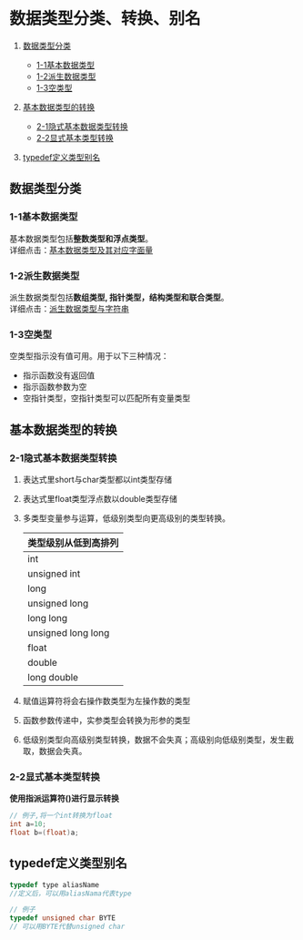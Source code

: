# 数据类型分类、转换、别名
1. [数据类型分类][1.0]
    * [1-1基本数据类型][1.1]
    * [1-2派生数据类型][1.2]
    * [1-3空类型][1.3]

2. [基本数据类型的转换][2.0]
    * [2-1隐式基本数据类型转换][2.1]
    * [2-2显式基本类型转换][2.2]

3. [typedef定义类型别名][3.0]


[1.0]: #数据类型分类
[1.1]: #1-1基本数据类型
[1.2]: #1-2派生数据类型
[1.3]: #1-3空类型

[2.0]: #基本数据类型的转换
[2.1]: #2-1隐式基本数据类型转换
[2.2]: #2-2显式基本类型转换

[3.0]: #typedef定义类型别名






## 数据类型分类
### 1-1基本数据类型
基本数据类型包括**整数类型和浮点类型**。  
详细点击：[基本数据类型及其对应字面量][basicType]

### 1-2派生数据类型
派生数据类型包括**数组类型, 指针类型，结构类型和联合类型**。  
详细点击：[派生数据类型与字符串][derivedType]

### 1-3空类型
空类型指示没有值可用。用于以下三种情况：
* 指示函数没有返回值
* 指示函数参数为空
* 空指针类型，空指针类型可以匹配所有变量类型

## 基本数据类型的转换
### 2-1隐式基本数据类型转换
1. 表达式里short与char类型都以int类型存储
2. 表达式里float类型浮点数以double类型存储
3. 多类型变量参与运算，低级别类型向更高级别的类型转换。

    类型级别从低到高排列|
    -|
    int|
    unsigned int|
    long |
    unsigned long|
    long long |
    unsigned long long|
    float |
    double |
    long double |

4. 赋值运算符将会右操作数类型为左操作数的类型
5. 函数参数传递中，实参类型会转换为形参的类型
6. 低级别类型向高级别类型转换，数据不会失真；高级别向低级别类型，发生截取，数据会失真。

### 2-2显式基本类型转换
**使用指派运算符()进行显示转换**


```C
// 例子,将一个int转换为float
int a=10;
float b=(float)a;
```
## typedef定义类型别名
```C
typedef type aliasName
//定义后，可以用aliasNama代表type
```

```C
// 例子
typedef unsigned char BYTE
// 可以用BYTE代替unsigned char
```


[basicType]: http://note.youdao.com/noteshare?id=1edb69ddf14cdc5d07617cc65a77ee7d&sub=09F5DBF68D9B45ADB25DA10A36C07C0C
[derivedType]: http://note.youdao.com/noteshare?id=c20fa350c8b003121fbcbe196cb4d906&sub=9301A248F7A840D5A41AB0D7AEFD7F26